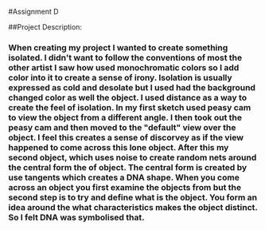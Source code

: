 #Assignment D


##Project Description:

### When creating my project I wanted to create something  isolated. I didn't want to follow the conventions of most the other artist I saw how used monochromatic colors so I add color into it to create a sense of irony. Isolation is usually expressed as cold and desolate but I used had the background changed color as well the object. I used distance as a way to create the feel of isolation. In my first sketch used peasy cam to view the object from a different angle. I then took out the peasy cam and then moved to the "default" view over the object. I feel this creates a sense of discorvey as if the view happened to come across this lone object. After this my second object, which uses noise to create random nets around the central form the of object. The central form is  created by use tangents which creates a DNA shape. When you come across an object you first examine the objects from but the second step is to try and define what is the object. You form an idea around the what characteristics makes the object distinct. So I felt DNA was symbolised that.
